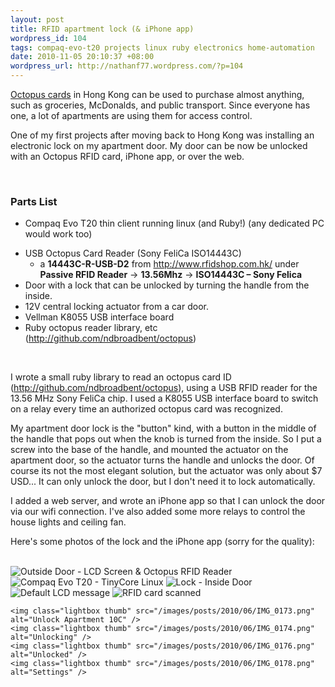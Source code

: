 ```yaml
---
layout: post
title: RFID apartment lock (& iPhone app)
wordpress_id: 104
tags: compaq-evo-t20 projects linux ruby electronics home-automation
date: 2010-11-05 20:10:37 +08:00
wordpress_url: http://nathanf77.wordpress.com/?p=104
---
```

[Octopus cards](http://en.wikipedia.org/wiki/Octopus_card) in Hong Kong can be used to purchase almost anything, such as groceries, McDonalds, and public transport. Since everyone has one, a lot of apartments are using them for access control.

One of my first projects after moving back to Hong Kong was installing an electronic lock on my apartment door. My door can be now be unlocked with an Octopus RFID card, iPhone app, or over the web.

<br/>
<h3>Parts List</h3>
<ul>
	<li> Compaq Evo T20 thin client running linux (and Ruby!) (any dedicated PC would work too)</li>
</ul>
<ul>
	<li>USB Octopus Card Reader (Sony FeliCa ISO14443C)
<ul>
	<li>a <strong>14443C-R-USB-D2</strong> from <a href="http://www.rfidshop.com.hk/">http://www.rfidshop.com.hk/</a> under <strong>Passive RFID Reader</strong> → <strong>13.56Mhz</strong> → <strong>ISO14443C – Sony Felica</strong></li>
</ul>
</li>
	<li>Door with a lock that can be unlocked by turning the handle from the inside.</li>
	<li>12V central locking actuator from a car door.</li>
	<li>Vellman K8055 USB interface board</li>
	<li>Ruby octopus reader library, etc (<a href="http://github.com/ndbroadbent/octopus">http://github.com/ndbroadbent/octopus</a>)</li>
</ul>
<br/>

I wrote a small ruby library to read an octopus card ID (<a href="http://github.com/ndbroadbent/octopus">http://github.com/ndbroadbent/octopus</a>), using a USB RFID reader for the 13.56 MHz Sony FeliCa chip. I used a K8055 USB interface board to switch on a relay every time an authorized octopus card was recognized.

My apartment door lock is the "button" kind, with a button in the middle of the handle that pops out when the knob is turned from the inside. So I put a screw into the base of the handle, and mounted the actuator on the apartment door, so the actuator turns the handle and unlocks the door. Of course its not the most elegant solution, but the actuator was only about $7 USD...
It can only unlock the door, but I don't need it to lock automatically.

I added a web server, and wrote an iPhone app so that I can unlock the door via our wifi connection.
I've also added some more relays to control the house lights and ceiling fan.

Here's some photos of the lock and the iPhone app (sorry for the quality):

<br/>

<div class="gallery">
    <img class="lightbox thumb" src="/images/posts/2010/11/outside_door.jpg" alt="Outside Door - LCD Screen &amp; Octopus RFID Reader" />
    <img class="lightbox thumb" src="/images/posts/2010/11/compaq_evo_t20.jpg" alt="Compaq Evo T20 - TinyCore Linux" />
    <img class="lightbox thumb" src="/images/posts/2010/11/inside_door.jpg" alt="Lock - Inside Door" />
    <img class="lightbox thumb" src="/images/posts/2010/11/falt10C-screen.jpg" alt="Default LCD message" />
    <img class="lightbox thumb" src="/images/posts/2010/11/welcome_nathan.jpg" alt="RFID card scanned" />

    <img class="lightbox thumb" src="/images/posts/2010/06/IMG_0173.png" alt="Unlock Apartment 10C" />
    <img class="lightbox thumb" src="/images/posts/2010/06/IMG_0174.png" alt="Unlocking" />
    <img class="lightbox thumb" src="/images/posts/2010/06/IMG_0176.png" alt="Unlocked" />
    <img class="lightbox thumb" src="/images/posts/2010/06/IMG_0178.png" alt="Settings" />
</div>

